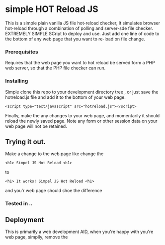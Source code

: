 # simple  HOT Reload JS

This is a simple plain vanilla JS file hot-reload checker,
	It simulates browser hot-reload through a combination of 
	polling and server-sde file checker. EXTREMELY SIMPLE SCript to 
	deploy and use.  Just add one  line of code to the bottom of any web page
	that you want to re-load on file change. 

### Prerequisites

Requires that the web page you want to hot reload be served form a 
PHP web server, so that the PHP file checker can run.

### Installing

Simple clone this repo to your development directory tree , or just 
save the hotreload.js file and add it to the bottom of your web page.

```
<script type="text/javascript" src="hotreload.js"></script>
```

Finally, make the any changes to your web page, and momentarily it 
should reload the newly saved page.  Note any form or other session 
data on your web page will not be retained. 

## Trying it out.

Make a change to the web page like change the 
```
<h1> Simpel JS Hot Reload <h1>
```
to 
```
<h1> It works! Simpel JS Hot Reload <h1>
```

and you'r web page should shoe the difference

### Tested in ..


## Deployment

This is primarily a web development AID, when you're happy with 
you're web page, simplly, remove the <Script> tag
```
<script type="text/javascript" src="hotreload.js"></script>
```

and you're page will stop the reloads.



## Authors

* **Tony Brandao** - *Initial work* - [TonyBrandao](https://github.com/PurpleBooth)

See also the list of [contributors](https://github.com/your/project/contributors) who participated in this project.

## License

This project is licensed under the MIT License - see the [LICENSE.md](LICENSE.md) file for details

## Acknowledgments

* Webpack and other modern webframeworks that hot-reload the code for you.
